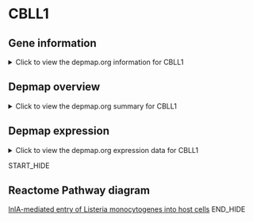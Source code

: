 <h1>CBLL1</h1>

<h2>Gene information</h2>
<details>
  <summary>Click to view the depmap.org information for CBLL1</summary>
  <iframe src="https://depmap.org/portal/gene/CBLL1?tab=about" style="border:none;width:100%;height:800px"></iframe>
</details>

<h2>Depmap overview</h2>
<details>
  <summary>Click to view the depmap.org summary for CBLL1</summary>
  <iframe src="https://depmap.org/portal/gene/CBLL1?tab=overview" style="border:none;width:100%;height:800px"></iframe>
</details>

<h2>Depmap expression</h2>
<details>
  <summary>Click to view the depmap.org expression data for CBLL1</summary>
  <iframe src="https://depmap.org/portal/gene/CBLL1?tab=characterization" style="border:none;width:100%;height:800px"></iframe>
</details>


START_HIDE
<h2>Reactome Pathway diagram</h2>
<a href="https://reactome.org/PathwayBrowser/#/R-HSA-8876493">InlA-mediated entry of Listeria monocytogenes into host cells</a>
END_HIDE


